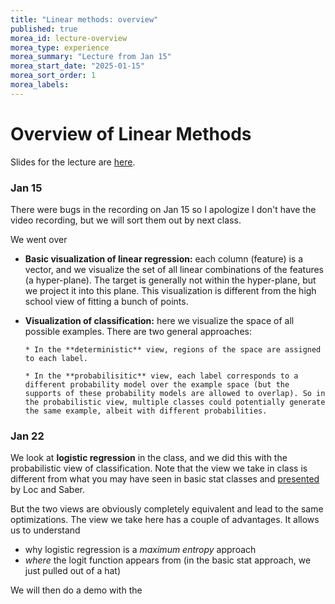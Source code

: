 ```yaml
---
title: "Linear methods: overview"
published: true
morea_id: lecture-overview
morea_type: experience
morea_summary: "Lecture from Jan 15"
morea_start_date: "2025-01-15"
morea_sort_order: 1
morea_labels:
---
```


# Overview of Linear Methods

Slides for the lecture are [here](./logreg.pdf). 

### Jan 15

There were bugs in the recording on Jan 15 so I apologize I don't
have the video recording, but we will sort them out by next class.

We went over

* **Basic visualization of linear regression:** each column (feature) is a
  vector, and we visualize the set of all linear combinations of the
  features (a hyper-plane). The target is generally not within the
  hyper-plane, but we project it into this plane. This visualization
  is different from the high school view of fitting a bunch of points.
  
* **Visualization of classification:** here we visualize the space of
  all possible examples. There are two general approaches:
  
	  * In the **deterministic** view, regions of the space are assigned to each label. 

	  * In the **probabilisitic** view, each label corresponds to a different probability model over the example space (but the supports of these probability models are allowed to overlap). So in the probabilistic view, multiple classes could potentially generate the same example, albeit with different probabilities.  

### Jan 22

We look at **logistic regression** in the class, and we did this
with the probabilistic view of classification. Note that the view we
take in class is different from what you may have seen in basic stat
classes and [presented](https://docs.google.com/presentation/d/1PivvNMMgu9gnwzK8dfhZx9MT8UbOo9z1EhTqgYTpUU4/edit?usp=sharing) by Loc and Saber. 

But the two views are obviously completely equivalent and lead to the
same optimizations. The view we take here has a couple of advantages. It allows
us to understand

* why logistic regression is a _maximum entropy_ approach
* _where_ the logit function appears from (in the basic stat approach, we just pulled out of a hat)

We will then do a demo with the 
